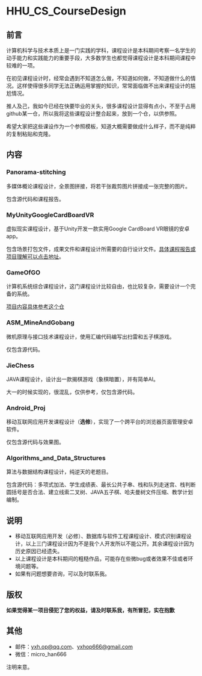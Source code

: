 # HHU_CS_CourseDesign
## 前言

计算机科学与技术本质上是一门实践的学科，课程设计是本科期间考察一名学生的动手能力和实践能力的重要手段，大多数学生也都觉得课程设计是本科期间课程中较难的一项。

在初见课程设计时，经常会遇到不知道怎么做，不知道如何做，不知道做什么的情况。这样使得很多同学无法正确运用掌握的知识，常常面临做不出来课程设计的尴尬情况。

推人及己，我如今已经在快要毕业的关头，很多课程设计显得有点小，不至于占用github某一仓，所以我将这些课程设计整合起来，放到一个仓，以供参照。

希望大家把这些课设作为一个参照模板，知道大概需要做成什么样子，而不是纯粹的复制粘贴和克隆。

## 内容

### Panorama-stitching

多媒体概论课程设计，全景图拼接，将若干张裁剪图片拼接成一张完整的图片。

包含源代码和课程报告。

### MyUnityGoogleCardBoardVR 

虚拟现实课程设计，基于Unity开发一款实用Google CardBoard VR眼镜的安卓app。

包含场景打包文件，成果文件和课程设计所需要的自行设计文件。[具体课程报告或项目理解可以点击地址](https://micro-han.github.io/2021/12/13/%E9%A1%B9%E7%9B%AE%E8%AE%B0%E5%BD%95-Unity%E5%88%9D%E8%A7%81%E4%B9%8BGoogleCardBoardVR%E5%B0%8F%E9%A1%B9%E7%9B%AE/)。

### GameOfGO

计算机系统综合课程设计，这门课程设计比较自由，也比较复杂，需要设计一个完备的系统。

[项目内容具体参考这个仓](https://github.com/Micro-han/GameOfGO)

### ASM_MineAndGobang

微机原理与接口技术课程设计，使用汇编代码编写出扫雷和五子棋游戏。

仅包含源代码。

### JieChess

JAVA课程设计，设计出一款揭棋游戏（象棋暗置），并有简单AI。

大一的时候实现的，很混乱，仅供参考，仅包含源代码。

### Android_Proj

移动互联网应用开发课程设计（**选修**），实现了一个跨平台的浏览器页面管理安卓软件。

仅包含源代码与效果图。

### Algorithms_and_Data_Structures

算法与数据结构课程设计，纯逆天的老题目。

包含源代码：多项式加法、学生成绩表、最长公共子串、栈和队列走迷宫、栈判断圆括号是否合法、建立线索二叉树、JAVA五子棋、哈夫曼树文件压缩、教学计划编制。

## 说明

- 移动互联网应用开发（必修）、数据库与软件工程课程设计、模式识别课程设计，以上三门课程设计因为不是我个人开发所以不能公开。其余课程设计因为历史原因已经遗失。
- 以上课程设计是本科期间的粗糙作品，可能存在些微bug或者效果不佳或者环境问题等。
- 如果有问题想要咨询，可以及时联系我。

## 版权

**如果觉得某一项目侵犯了您的权益，请及时联系我，有所冒犯，实在抱歉**

## 其他

- 邮件：yxh.op@qq.com、yxhop666@gmail.com
- 微信：micro_han666

注明来意。
